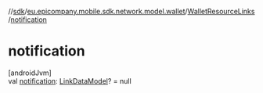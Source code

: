 //[sdk](../../../index.md)/[eu.epicompany.mobile.sdk.network.model.wallet](../index.md)/[WalletResourceLinks](index.md)/[notification](notification.md)

# notification

[androidJvm]\
val [notification](notification.md): [LinkDataModel](../../eu.epicompany.mobile.android.data.network.model.hypermedia/-link-data-model/index.md)? = null

